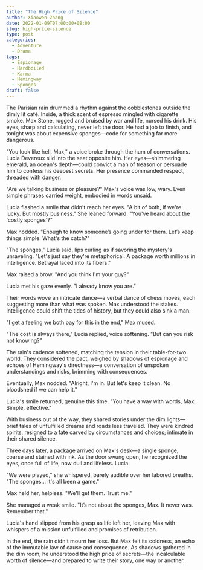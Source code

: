 ```yaml
---
title: "The High Price of Silence"
author: Xiaowen Zhang
date: 2022-01-09T07:00:00+08:00
slug: high-price-silence
type: post
categories:
  - Adventure
  - Drama
tags:
  - Espionage
  - Hardboiled
  - Karma
  - Hemingway
  - Sponges
draft: false
---
```


The Parisian rain drummed a rhythm against the cobblestones outside the dimly lit café. Inside, a thick scent of espresso mingled with cigarette smoke. Max Stone, rugged and bruised by war and life, nursed his drink. His eyes, sharp and calculating, never left the door. He had a job to finish, and tonight was about expensive sponges—code for something far more dangerous.

"You look like hell, Max," a voice broke through the hum of conversations. Lucia Devereux slid into the seat opposite him. Her eyes—shimmering emerald, an ocean's depth—could convict a man of treason or persuade him to confess his deepest secrets. Her presence commanded respect, threaded with danger.

"Are we talking business or pleasure?" Max's voice was low, wary. Even simple phrases carried weight, embodied in words unsaid.

Lucia flashed a smile that didn't reach her eyes. "A bit of both, if we're lucky. But mostly business." She leaned forward. "You've heard about the 'costly sponges'?"

Max nodded. "Enough to know someone’s going under for them. Let’s keep things simple. What's the catch?"

"The sponges," Lucia said, lips curling as if savoring the mystery's unraveling. "Let's just say they're metaphorical. A package worth millions in intelligence. Betrayal laced into its fibers."

Max raised a brow. "And you think I'm your guy?"

Lucia met his gaze evenly. "I already know you are."

Their words wove an intricate dance—a verbal dance of chess moves, each suggesting more than what was spoken. Max understood the stakes. Intelligence could shift the tides of history, but they could also sink a man.

"I get a feeling we both pay for this in the end," Max mused.

"The cost is always there," Lucia replied, voice softening. "But can you risk not knowing?"

The rain's cadence softened, matching the tension in their table-for-two world. They considered the pact, weighed by shadows of espionage and echoes of Hemingway's directness—a conversation of unspoken understandings and risks, brimming with consequences.

Eventually, Max nodded. "Alright, I'm in. But let's keep it clean. No bloodshed if we can help it."

Lucia's smile returned, genuine this time. "You have a way with words, Max. Simple, effective."

With business out of the way, they shared stories under the dim lights—brief tales of unfulfilled dreams and roads less traveled. They were kindred spirits, resigned to a fate carved by circumstances and choices; intimate in their shared silence.

Three days later, a package arrived on Max's desk—a single sponge, coarse and stained with ink. As the door swung open, he recognized the eyes, once full of life, now dull and lifeless. Lucia.

"We were played," she whispered, barely audible over her labored breaths. "The sponges… it's all been a game."

Max held her, helpless. "We'll get them. Trust me."

She managed a weak smile. "It’s not about the sponges, Max. It never was. Remember that."

Lucia's hand slipped from his grasp as life left her, leaving Max with whispers of a mission unfulfilled and promises of retribution.

In the end, the rain didn't mourn her loss. But Max felt its coldness, an echo of the immutable law of cause and consequence. As shadows gathered in the dim room, he understood the high price of secrets—the incalculable worth of silence—and prepared to write their story, one way or another.